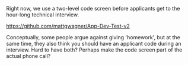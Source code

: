 Right now, we use a two-level code screen before applicants get to the hour-long technical interview.

https://github.com/mattgwagner/App-Dev-Test-v2 

Conceptually, some people argue against giving 'homework', but at the same time, they also think you should have an applicant code during an interview. Hard to have both? Perhaps make the code screen part of the actual phone call?
